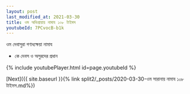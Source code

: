 ```yaml
---
layout: post
last_modified_at: 2021-03-30
title: ওম অভিপ্রায়ায় নামায ১০৮ টাইমস
youtubeId: 7PCvocB-b1k
---
```

 
 
 ওম দেবাসুরা গণাধ্যক্ষয়া নামায  
 
 -  কে দেবস ও অসুরদের প্রধান 
 
  
 
  
 
 
 
 
 
 


{% include youtubePlayer.html id=page.youtubeId %}
 
[Next]({{ site.baseurl }}{% link  split2/_posts/2020-03-30-ওম সারানায় নামায ১০৮ টাইমস.md%})
 
